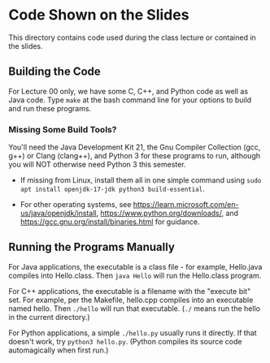 Code Shown on the Slides
========================

This directory contains code used during the class lecture or contained in the slides.

## Building the Code

For Lecture 00 only, we have some C, C++, and Python code as well as Java code. Type ``make`` at the bash command line for your options to build and run these programs.

### Missing Some Build Tools?

You'll need the Java Development Kit 21, the Gnu Compiler Collection (gcc, g++) or Clang (clang++), and Python 3 for these programs to run, although you will NOT otherwise need Python 3 this semester. 

* If missing from Linux, install them all in one simple command using ``sudo apt install openjdk-17-jdk python3 build-essential``.

* For other operating systems, see https://learn.microsoft.com/en-us/java/openjdk/install,  https://www.python.org/downloads/, and https://gcc.gnu.org/install/binaries.html for guidance.

## Running the Programs Manually

For Java applications, the executable is a class file - for example, Hello.java compiles into Hello.class. Then ``java Hello`` will run the Hello.class program.

For C++ applications, the executable is a filename with the "execute bit" set. For example, per the Makefile, hello.cpp compiles into an executable named hello. Then ``./hello`` will run that executable. (``./`` means run the hello in the current directory.)

For Python applications, a simple ``./hello.py`` usually runs it directly. If that doesn't work, try ``python3 hello.py``. (Python compiles its source code automagically when first run.)
